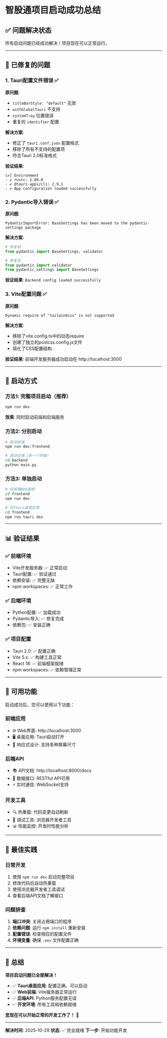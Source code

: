 # 智股通项目启动成功总结

## ✅ 问题解决状态

所有启动问题已经成功解决！项目现在可以正常运行。

---

## 🔧 已修复的问题

### 1. Tauri配置文件错误 ✅
**原问题**:
- `titleBarStyle: "default"` 无效
- `withGlobalTauri` 不支持
- `systemTray` 位置错误
- 重复的 `identifier` 配置

**解决方案**:
- 修正了 `tauri.conf.json` 配置格式
- 移除了所有不支持的配置项
- 符合Tauri 2.0标准格式

**验证结果**:
```
[✔] Environment
- ✔ rustc: 1.89.0
- ✔ @tauri-apps/cli: 2.9.1
- ✔ App configuration loaded successfully
```

### 2. Pydantic导入错误 ✅
**原问题**:
```
PydanticImportError: BaseSettings has been moved to the pydantic-settings package
```

**解决方案**:
```python
# 修复前
from pydantic import BaseSettings, validator

# 修复后
from pydantic import validator
from pydantic_settings import BaseSettings
```

**验证结果**: `Backend config loaded successfully`

### 3. Vite配置问题 ✅
**原问题**:
```
Dynamic require of "tailwindcss" is not supported
```

**解决方案**:
- 移除了vite.config.ts中的动态require
- 创建了独立的postcss.config.js文件
- 简化了CSS配置结构

**验证结果**: 前端开发服务器成功启动在 http://localhost:3000

---

## 🚀 启动方式

### 方法1: 完整项目启动（推荐）
```bash
npm run dev
```
**效果**: 同时启动前端和后端服务

### 方法2: 分别启动
```bash
# 启动前端
npm run dev:frontend

# 启动后端（另一个终端）
cd backend
python main.py
```

### 方法3: 单独启动
```bash
# 仅前端Web服务
cd frontend
npm run dev

# 仅Tauri桌面应用
cd frontend
npm run tauri dev
```

---

## 📊 验证结果

### ✅ 前端环境
- Vite开发服务器: ✅ 正常启动
- Tauri配置: ✅ 验证通过
- 依赖安装: ✅ 完整无缺
- npm workspaces: ✅ 正常工作

### ✅ 后端环境
- Python配置: ✅ 加载成功
- Pydantic导入: ✅ 修复完成
- 依赖包: ✅ 安装正确

### ✅ 项目配置
- Tauri 2.0: ✅ 配置正确
- Vite 5.x: ✅ 构建工具正常
- React 18: ✅ 前端框架就绪
- npm workspaces: ✅ 依赖管理正常

---

## 🎯 可用功能

启动成功后，您可以使用以下功能：

### 前端应用
- 🌐 Web界面: http://localhost:3000
- 🖥️ 桌面应用: Tauri自动打开
- 📱 响应式设计: 支持多种屏幕尺寸

### 后端API
- 📚 API文档: http://localhost:8000/docs
- 🔗 数据接口: RESTful API可用
- ⚡ 实时通信: WebSocket支持

### 开发工具
- 🔍 热重载: 代码变更自动刷新
- 🐛 调试工具: 浏览器开发者工具
- 📊 性能监控: 开发时性能分析

---

## 📝 最佳实践

### 日常开发
1. 使用 `npm run dev` 启动完整项目
2. 修改代码后自动热重载
3. 使用浏览器开发者工具调试
4. 查看后端API文档了解接口

### 问题排查
1. **端口冲突**: 关闭占用端口的程序
2. **依赖问题**: 运行 `npm install` 重新安装
3. **配置错误**: 检查相应的配置文件
4. **环境变量**: 确保 `.env` 文件配置正确

---

## 🎉 总结

**项目启动问题已全部解决！**

- ✅ **Tauri桌面应用**: 配置正确，可以启动
- ✅ **Web前端**: Vite服务器正常运行
- ✅ **后端API**: Python服务配置无误
- ✅ **开发环境**: 所有工具和依赖就绪

**您现在可以开始正常的开发工作了！** 🚀

---

**解决时间**: 2025-10-29
**状态**: ✅ 完全就绪
**下一步**: 开始功能开发